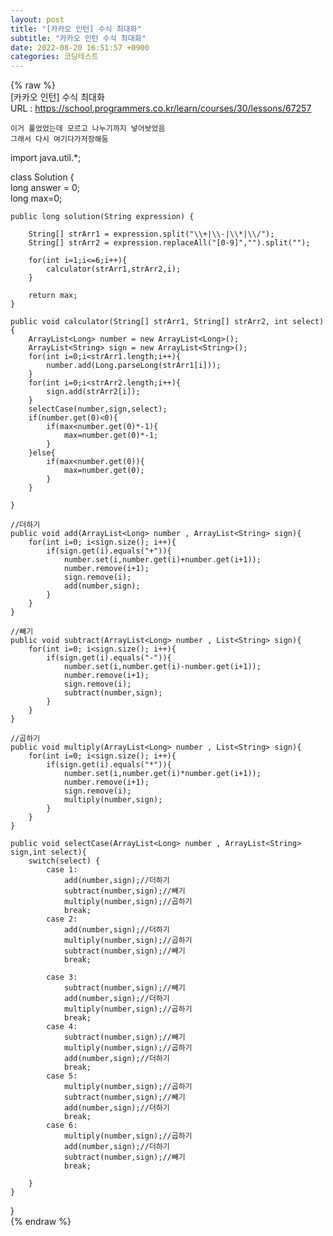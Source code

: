 ```yaml
---  
layout: post  
title: "[카카오 인턴] 수식 최대화"  
subtitle: "카카오 인턴 수식 최대화"  
date: 2022-08-20 16:51:57 +0900  
categories: 코딩테스트  
---  
```

{% raw %}  
[카카오 인턴] 수식 최대화  
	URL : https://school.programmers.co.kr/learn/courses/30/lessons/67257  
  
	이거 풀었었는데 모르고 나누기까지 넣어놧었음  
	그래서 다시 여기다가저장해둠  
  
import java.util.*;  
  
class Solution {  
    long answer = 0;  
    long max=0;  
  
    public long solution(String expression) {  
  
        String[] strArr1 = expression.split("\\+|\\-|\\*|\\/");  
        String[] strArr2 = expression.replaceAll("[0-9]","").split("");  
  
        for(int i=1;i<=6;i++){  
            calculator(strArr1,strArr2,i);  
        }  
  
        return max;  
    }  
  
    public void calculator(String[] strArr1, String[] strArr2, int select){  
        ArrayList<Long> number = new ArrayList<Long>();  
        ArrayList<String> sign = new ArrayList<String>();  
        for(int i=0;i<strArr1.length;i++){  
            number.add(Long.parseLong(strArr1[i]));  
        }  
        for(int i=0;i<strArr2.length;i++){  
            sign.add(strArr2[i]);  
        }  
        selectCase(number,sign,select);  
        if(number.get(0)<0){  
            if(max<number.get(0)*-1){  
                max=number.get(0)*-1;  
            }  
        }else{  
            if(max<number.get(0)){  
                max=number.get(0);  
            }  
        }  
  
    }  
  
    //더하기  
    public void add(ArrayList<Long> number , ArrayList<String> sign){  
        for(int i=0; i<sign.size(); i++){  
            if(sign.get(i).equals("+")){  
                number.set(i,number.get(i)+number.get(i+1));  
                number.remove(i+1);  
                sign.remove(i);  
                add(number,sign);  
            }  
        }  
    }  
  
    //빼기  
    public void subtract(ArrayList<Long> number , List<String> sign){  
        for(int i=0; i<sign.size(); i++){  
            if(sign.get(i).equals("-")){  
                number.set(i,number.get(i)-number.get(i+1));  
                number.remove(i+1);  
                sign.remove(i);  
                subtract(number,sign);  
            }  
        }  
    }  
  
    //곱하기  
    public void multiply(ArrayList<Long> number , List<String> sign){  
        for(int i=0; i<sign.size(); i++){  
            if(sign.get(i).equals("*")){  
                number.set(i,number.get(i)*number.get(i+1));  
                number.remove(i+1);  
                sign.remove(i);  
                multiply(number,sign);  
            }  
        }  
    }  
  
    public void selectCase(ArrayList<Long> number , ArrayList<String> sign,int select){  
        switch(select) {  
			case 1:  
                add(number,sign);//더하기  
                subtract(number,sign);//빼기  
                multiply(number,sign);//곱하기  
				break;  
            case 2:  
                add(number,sign);//더하기  
                multiply(number,sign);//곱하기  
                subtract(number,sign);//빼기  
				break;  
  
            case 3:  
                subtract(number,sign);//빼기  
                add(number,sign);//더하기  
                multiply(number,sign);//곱하기  
				break;  
            case 4:  
                subtract(number,sign);//빼기  
                multiply(number,sign);//곱하기  
                add(number,sign);//더하기  
				break;  
            case 5:  
                multiply(number,sign);//곱하기  
                subtract(number,sign);//빼기  
                add(number,sign);//더하기  
				break;  
            case 6:  
                multiply(number,sign);//곱하기  
                add(number,sign);//더하기  
                subtract(number,sign);//빼기  
				break;  
  
		}  
    }  
  
}  
{% endraw %}